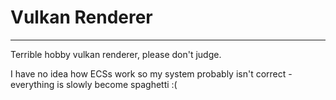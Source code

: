 # Vulkan Renderer

---

Terrible hobby vulkan renderer, please don't judge.

I have no idea how ECSs work so my system probably isn't correct - everything is slowly become spaghetti :( 